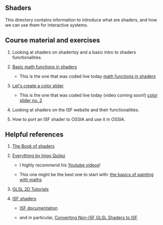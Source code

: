 ## Shaders

This directory contains information to introduce what are shaders, and how we can use them for interactive systems. 

## Course material and exercises

1. Looking at shaders on shadertoy and a basic intro to shaders functionalities. 

2. [Basic math functions in shaders](https://www.shadertoy.com/view/M3tSDf)

    * This is the one that was coded live today [math functions in shaders](https://www.shadertoy.com/view/X3dXDs)

3. [Let's create a color slider](https://www.shadertoy.com/view/X3cXR8)

    * This is the one that was coded live today (video coming soon!) [color slider no. 2](https://www.shadertoy.com/view/XXySRz)

4. Looking at shaders on the ISF website and their functionalities.

5. How to port an ISF shader to OSSIA and use it in OSSIA. 

## Helpful references

1. [The Book of shaders](https://thebookofshaders.com/)

2. [Everything by Inigo Quilez](https://iquilezles.org/)

    * I highly recommend his [Youtube videos](https://iquilezles.org/live/)! 

    * This one might be the best one to start with: [the basics of painting with maths](https://www.youtube.com/watch?v=0ifChJ0nJfM&t=1381s)

3. [GLSL 2D Tutorials](https://www.shadertoy.com/view/Md23DV)

4. [ISF shaders](https://editor.isf.video/)

    * [ISF documentation](https://docs.isf.video/quickstart.html)
    
    * and in particular, [Converting Non-ISF GLSL Shaders to ISF](https://docs.isf.video/quickstart.html#converting-non-isf-glsl-shaders-to-isf)
    
     

